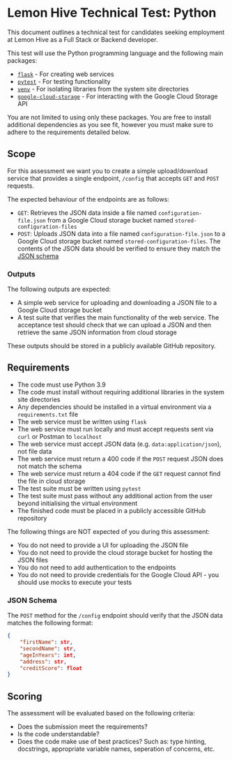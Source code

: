 # Lemon Hive Technical  Test: Python

This document outlines a technical test for candidates seeking employment at Lemon Hive as a Full Stack or Backend developer.

This test will use the Python programming language and the following main packages:

* [`flask`](https://flask.palletsprojects.com/en/2.2.x/) - For creating web services
* [`pytest`](https://docs.pytest.org/en/7.1.x/) - For testing functionality
* [`venv`](https://docs.python.org/3/library/venv.html) - For isolating libraries from the system site directories
* [`google-cloud-storage`](https://pypi.org/project/google-cloud-storage/) - For interacting with the Google Cloud Storage API

You are not limited to using only these packages. You are free to install additional dependencies as you see fit, however you must make sure to adhere to the requirements detailed below.

## Scope

For this assessment we want you to create a simple upload/download service that provides a single endpoint, `/config` that accepts `GET` and `POST` requests.

The expected behaviour of the endpoints are as follows:

* `GET`: Retrieves the JSON data inside a file named `configuration-file.json` from a Google Cloud storage bucket named `stored-configuration-files`
* `POST`: Uploads JSON data into a file named `configuration-file.json` to a Google Cloud storage bucket named `stored-configuration-files`. The contents of the JSON data should be verified to ensure they match the [JSON schema](#json-schema)

### Outputs

The following outputs are expected:

* A simple web service for uploading and downloading a JSON file to a Google Cloud storage bucket
* A test suite that verifies the main functionality of the web service. The acceptance test should check that we can upload a JSON and then retrieve the same JSON information from cloud storage

These outputs should be stored in a publicly available GitHub repository.

## Requirements

* The code must use Python 3.9
* The code must install without requiring additional libraries in the system site directories
* Any dependencies should be installed in a virtual environment via a `requirements.txt` file
* The web service must be written using `flask`
* The web service must run locally and must accept requests sent via `curl` or Postman to `localhost`
* The web service must accept JSON data (e.g. `data:application/json`), not file data
* The web service must return a 400 code if the `POST` request JSON does not match the schema
* The web service must return a 404 code if the `GET` request cannot find the file in cloud storage
* The test suite must be written using `pytest`
* The test suite must pass without any additional action from the user beyond initialising the virtual environment
* The finished code must be placed in a publicly accessible GitHub repository

The following things are NOT expected of you during this assessment:

* You do not need to provide a UI for uploading the JSON file
* You do not need to provide the cloud storage bucket for hosting the JSON files
* You do not need to add authentication to the endpoints
* You do not need to provide credentials for the Google Cloud API - you should use mocks to execute your tests

### JSON Schema

The `POST` method for the `/config` endpoint should verify that the JSON data matches the following format:

```json
{
    "firstName": str,
    "secondName": str,
    "ageInYears": int,
    "address": str,
    "creditScore": float
}
```

## Scoring

The assessment will be evaluated based on the following criteria:

* Does the submission meet the requirements?
* Is the code understandable?
* Does the code make use of best practices? Such as: type hinting, docstrings, appropriate variable names, seperation of concerns, etc.
